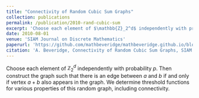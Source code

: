 ```yaml
---
title: "Connectivity of Random Cubic Sum Graphs"
collection: publications
permalink: /publication/2010-rand-cubic-sum
excerpt: 'Choose each element of $\mathbb{Z}_2^d$ independently with probability $p$. Then construct the graph  such that there is an edge between $a$ and $b$  if and only if vertex $a+b$ also appears in the graph. We determine threshold functions for various properties of this random graph, including connectivity.'
date: 2010-08-01
venue: 'SIAM Journal on Discrete Mathematics'
paperurl: 'https://github.com/mathbeveridge/mathbeveridge.github.io/blob/master/files/randsumgraph.pdf'
citation: 'A. Beveridge, Connectivity of Random Cubic Sum Graphs, SIAM Journal on Discrete Mathematics, Vol. 24, Issue 3 (2010), 895-909.'
---
```


Choose each element of $\mathbb{Z}_2^d$ independently with probability $p$. 
Then construct the graph such that there is an edge between $a$ and $b$  if and only if vertex $a+b$ also appears in the graph.
We determine threshold functions for various properties of this random graph, including connectivity.
